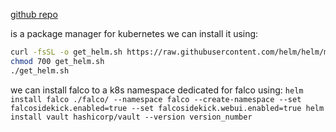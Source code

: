 [github repo](https://github.com/helm/helm)

is a package manager for kubernetes
we can install it using:
```sh
curl -fsSL -o get_helm.sh https://raw.githubusercontent.com/helm/helm/main/scripts/get-helm-3
chmod 700 get_helm.sh
./get_helm.sh
```

we can install falco to a k8s namespace dedicated for falco using:
`helm install falco ./falco/ --namespace falco --create-namespace --set falcosidekick.enabled=true --set falcosidekick.webui.enabled=true
helm install vault hashicorp/vault --version version_number`
